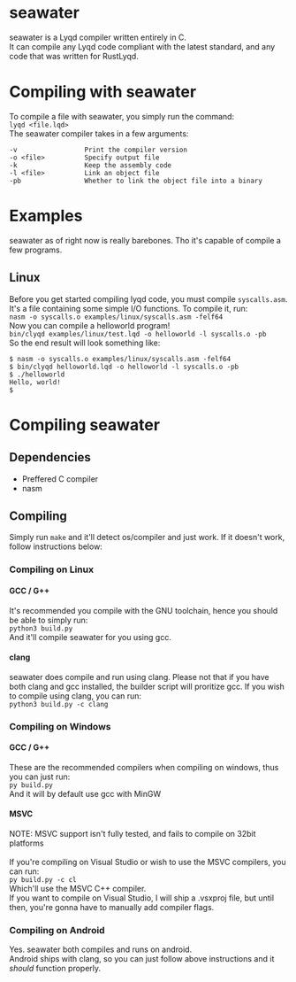 # seawater
seawater is a Lyqd compiler written entirely in C.<br/>
It can compile any Lyqd code compliant with the latest standard, and any code that was written for RustLyqd.<br/>
# Compiling with seawater
To compile a file with seawater, you simply run the command:<br/>
`lyqd <file.lqd>`<br/>
The seawater compiler takes in a few arguments:<br/>
```
-v                 Print the compiler version
-o <file>          Specify output file
-k                 Keep the assembly code
-l <file>          Link an object file
-pb                Whether to link the object file into a binary
```
# Examples
seawater as of right now is really barebones. Tho it's capable of compile a few programs.<br/>
## Linux
Before you get started compiling lyqd code, you must compile `syscalls.asm`. It's a file containing some simple I/O functions. To compile it, run:<br/>
`nasm -o syscalls.o examples/linux/syscalls.asm -felf64`<br/>
Now you can compile a helloworld program!<br/>
`bin/clyqd examples/linux/test.lqd -o helloworld -l syscalls.o -pb`<br/>
So the end result will look something like:
```
$ nasm -o syscalls.o examples/linux/syscalls.asm -felf64
$ bin/clyqd helloworld.lqd -o helloworld -l syscalls.o -pb
$ ./helloworld
Hello, world!
$
```
# Compiling seawater
## Dependencies
* Preffered C compiler
* nasm
## Compiling
Simply run `make` and it'll detect os/compiler and just work. If it doesn't work, follow instructions below:<br/>
### Compiling on Linux
#### GCC / G++
It's recommended you compile with the GNU toolchain, hence you should be able to simply run:<br/>
`python3 build.py`<br/>
And it'll compile seawater for you using gcc.<br/>
#### clang
seawater does compile and run using clang. Please not that if you have both clang and gcc installed, the builder script will proritize gcc. If you wish to compile using clang, you can run:<br/>
`python3 build.py -c clang`<br/>
### Compiling on Windows
#### GCC / G++
These are the recommended compilers when compiling on windows, thus you can just run:<br/>
`py build.py`<br/>
And it will by default use gcc with MinGW<br/>
#### MSVC
NOTE: MSVC support isn't fully tested, and fails to compile on 32bit platforms<br/><br/>
If you're compiling on Visual Studio or wish to use the MSVC compilers, you can run:<br/>
`py build.py -c cl`<br/>
Which'll use the MSVC C++ compiler.<br/>
If you want to compile on Visual Studio, I will ship a .vsxproj file, but until then, you're gonna have to manually add compiler flags.<br/>
### Compiling on Android
Yes. seawater both compiles and runs on android.<br/>
Android ships with clang, so you can just follow above instructions and it *should* function properly.<br/>
